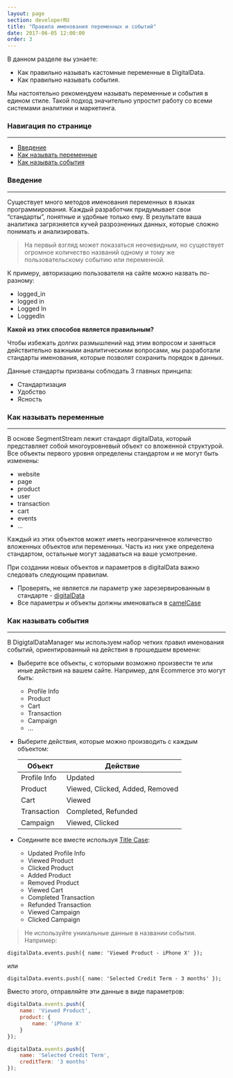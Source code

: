 ```yaml
---
layout: page
section: developerRU
title: "Правила именования переменных и событий"
date: 2017-06-05 12:00:00
order: 3
---
```


В данном разделе вы узнаете:
* Как правильно называть кастомные переменные в DigitalData.
* Как правильно называть события.

Мы настоятельно рекомендуем называть переменные и события в едином стиле. Такой подход значительно упростит работу со всеми системами аналитики и маркетинга.

### Навигация по странице
------
<ul class="page-navigation">
  <li><a href="#0">Введение</a></li>
  <li><a href="#1">Как называть переменные</a></li>
  <li><a href="#1">Как называть события</a></li>
</ul>

### <a name="0"></a>Введение
------
Существует много методов именования переменных в языках программирования. Каждый разработчик придумывает свои “стандарты”, понятные и удобные только ему. В результате ваша аналитика загрязняется кучей разрозненных данных, которые сложно понимать и анализировать.

> На первый взгляд может показаться неочевидным, но существует огромное количество названий одному и тому же пользовательскому событию или переменной.

К примеру, авторизацию пользователя на сайте можно назвать по-разному:

* logged_in
* logged in
* Logged In
* LoggedIn

**Какой из этих способов является правильным?**

Чтобы избежать долгих размышлений над этим вопросом и заняться действительно важными аналитическими вопросами, мы разработали стандарты именования, которые позволят сохранить порядок в данных.

Данные стандарты призваны соблюдать 3 главных принципа:

* Стандартизация
* Удобство
* Ясность

### <a name="1"></a>Как называть переменные
------
В основе SegmentStream лежит стандарт digitalData, который представляет собой многоуровневый объект со вложенной структурой. Все объекты первого уровня определены стандартом и не могут быть изменены:

* website
* page
* product
* user
* transaction
* cart
* events
* ...

Каждый из этих объектов может иметь неограниченное количество вложенных объектов или переменных. Часть из них уже определена стандартом, остальные могут задаваться на ваше усмотрение.

При создании новых объектов и параметров в digitalData важно следовать следующим правилам.

* Проверять, не является ли параметр уже зарезервированным в стандарте - [digitalData](/for-developers/digitaldata)
* Все параметры и объекты должны именоваться в [camelCase](https://en.wikipedia.org/wiki/Camel_case)


### <a name="2"></a>Как называть события
------
В DigigtalDataManager мы используем набор четких правил именования событий, ориентированный на действия в прошедшем времени:

* Выберите все объекты, с которыми возможно произвести те или иные действия на вашем сайте. Например, для Ecommerce это могут быть:
  * Profile Info
  * Product
  * Cart
  * Transaction
  * Campaign
  * ...

* Выберите действия, которые можно производить с каждым объектом:

  Объект | Действие
  --- | ---
  Profile Info|Updated
  Product|Viewed, Clicked, Added, Removed
  Cart|Viewed
  Transaction|Completed, Refunded
  Campaign|Viewed, Clicked

* Соедините все вместе используя [Title Case](http://titlecase.com):
  * Updated Profile Info
  * Viewed Product
  * Clicked Product
  * Added Product
  * Removed Product
  * Viewed Cart
  * Completed Transaction
  * Refunded Transaction
  * Viewed Campaign
  * Clicked Campaign

> Не используйте уникальные данные в названии события. Например:

```
digitalData.events.push({ name: 'Viewed Product - iPhone X' });
```

или

```
digitalData.events.push({ name: 'Selected Credit Term - 3 months' });
```

Вместо этого, отправляйте эти данные в виде параметров:

```JavaScript
digitalData.events.push({
    name: 'Viewed Product',
    product: {
        name: 'iPhone X'
    }
});
```

```JavaScript
digitalData.events.push({
    name: 'Selected Credit Term',
    creditTerm: '3 months'
});
```
